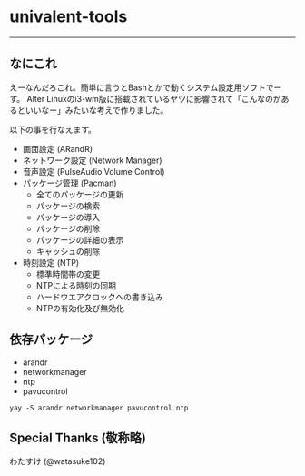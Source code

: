 # univalent-tools
-----

## なにこれ
えーなんだろこれ。簡単に言うとBashとかで動くシステム設定用ソフトでーす。
Alter Linuxのi3-wm版に搭載されているヤツに影響されて「こんなのがあるといいなー」みたいな考えで作りました。

以下の事を行なえます。
- 画面設定 (ARandR)
- ネットワーク設定 (Network Manager)
- 音声設定 (PulseAudio Volume Control)
- パッケージ管理 (Pacman)
	- 全てのパッケージの更新
	- パッケージの検索
	- パッケージの導入
	- パッケージの削除
	- パッケージの詳細の表示
	- キャッシュの削除
- 時刻設定 (NTP)
	- 標準時間帯の変更
	- NTPによる時刻の同期
	- ハードウエアクロックへの書き込み
	- NTPの有効化及び無効化

## 依存パッケージ
- arandr
- networkmanager
- ntp
- pavucontrol

`yay -S arandr networkmanager pavucontrol ntp`

## Special Thanks (敬称略)
わたすけ (@watasuke102)
